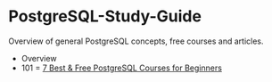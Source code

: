 # PostgreSQL-Study-Guide
Overview of general PostgreSQL concepts, free courses and articles. 


  * Overview
  * 101 = [7 Best & Free PostgreSQL Courses for Beginners](https://medium.com/javarevisited/7-best-free-postgresql-courses-for-beginners-to-learn-in-2021-3bf369d73794)
